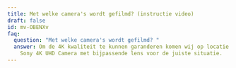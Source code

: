 ```yaml
---
title: Met welke camera's wordt gefilmd? (instructie video)
draft: false
id: mv-OBENXv
faq:
  question: "Met welke camera's wordt gefilmd? "
  answer: Om de 4K kwaliteit te kunnen garanderen komen wij op locatie met een
    Sony 4K UHD Camera met bijpassende lens voor de juiste situatie.
---
```

